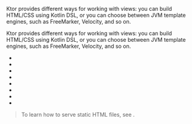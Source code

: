 [//]: # (title: Templating)

<link-summary>Ktor provides different ways for working with views: you can build HTML/CSS using Kotlin DSL, or you can choose between JVM template engines, such as FreeMarker, Velocity, and so on.</link-summary>

Ktor provides different ways for working with views: you can build HTML/CSS using Kotlin DSL, or you can choose between JVM template engines, such as FreeMarker, Velocity, and so on. 
* [](html_dsl.md)
* [](css_dsl.md)
* [](freemarker.md)
* [](velocity.md)
* [](mustache.md)
* [](thymeleaf.md)
* [](pebble.md)
* [](jte.md)

> To learn how to serve static HTML files, see [](Serving_Static_Content.md).
